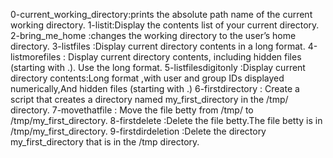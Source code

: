 0-current_working_directory:prints the absolute path name of the current working directory.
1-listit:Display the contents list of your current directory.
2-bring_me_home :changes the working directory to the user’s home directory.
3-listfiles :Display current directory contents in a long format.
4-listmorefiles : Display current directory contents, including hidden files (starting with .). Use the long format.
5-listfilesdigitonly :Display current directory contents:Long format ,with user and group IDs displayed numerically,And hidden files (starting with .)
6-firstdirectory : Create a script that creates a directory named my_first_directory in the /tmp/ directory.
7-movethatfile : Move the file betty from /tmp/ to /tmp/my_first_directory.
8-firstdelete :Delete the file betty.The file betty is in /tmp/my_first_directory.
9-firstdirdeletion :Delete the directory my_first_directory that is in the /tmp directory.

